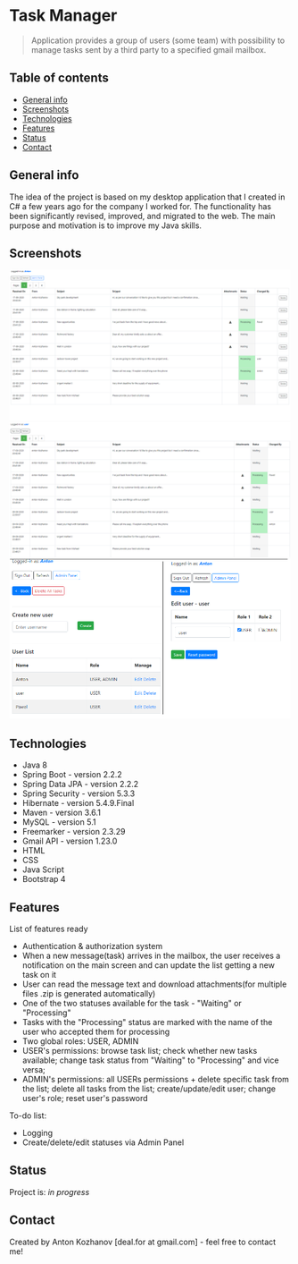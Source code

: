 # Task Manager
> Application provides a group of users (some team) with possibility to manage tasks sent by a third party to a specified gmail mailbox.

## Table of contents
* [General info](#general-info)
* [Screenshots](#screenshots)
* [Technologies](#technologies)
* [Features](#features)
* [Status](#status)
* [Contact](#contact)

## General info
The idea of the project is based on my desktop application that I created in C# a few years ago for the company I worked for. The functionality has been significantly revised, improved, and migrated to the web. 
The main purpose and motivation is to improve my Java skills.

## Screenshots
![Main screen - ADMIN](./img/1.png)
![Main screen - USER](./img/2.png)
![Admin Panel](./img/3.png)

## Technologies
* Java 8
* Spring Boot - version 2.2.2
* Spring Data JPA - version 2.2.2
* Spring Security - version 5.3.3
* Hibernate - version 5.4.9.Final
* Maven - version 3.6.1
* MySQL - version 5.1
* Freemarker - version 2.3.29
* Gmail API - version 1.23.0
* HTML
* CSS
* Java Script
* Bootstrap 4

## Features
List of features ready
* Authentication & authorization system
* When a new message(task) arrives in the mailbox, the user receives a notification on the main screen and can update the list getting a new task on it
* User can read the message text and download attachments(for multiple files .zip is generated automatically)
* One of the two statuses available for the task - "Waiting" or "Processing"
* Tasks with the "Processing" status are marked with the name of the user who accepted them for processing
* Two global roles: USER, ADMIN
* USER's permissions: browse task list; check whether new tasks available; change task status from "Waiting" to "Processing" and vice versa;
* ADMIN's permissions: all USERs permissions + delete specific task from the list; delete all tasks from the list; create/update/edit user; change user's role; reset user's password

To-do list:
* Logging
* Create/delete/edit statuses via Admin Panel

## Status
Project is: _in progress_

## Contact
Created by Anton Kozhanov [deal.for at gmail.com] - feel free to contact me!

